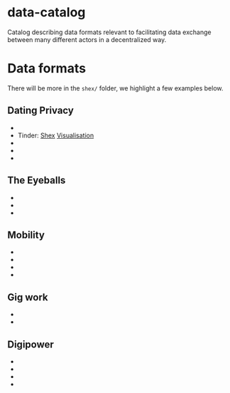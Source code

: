 # data-catalog
Catalog describing data formats relevant to facilitating data exchange between many different actors in a decentralized way. 

# Data formats
There will be more in the `shex/` folder, we highlight a few examples below.

## Dating Privacy
* <link to shex> <link to viz>
* Tinder: [Shex](https://github.com/hestiaAI/data-catalog/blob/main/shex/tinder.shex) [Visualisation](http://rdfshape.herokuapp.com/schemaInfo?schemaURL=https%3A%2F%2Fraw.githubusercontent.com%2FhestiaAI%2Fdata-catalog%2Fmain%2Fshex%2Ftinder.shex&schemaFormat=ShExC&schemaEngine=ShEx)
*
*
*

## The Eyeballs
*
*
*

## Mobility
*
*
*
*

## Gig work
*
*

## Digipower
*
*
*
*




